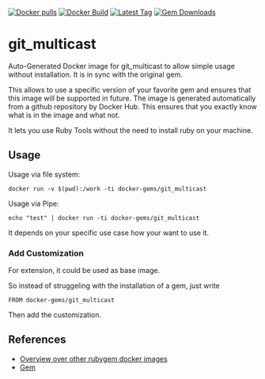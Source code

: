 [![Docker pulls](https://img.shields.io/docker/pulls/rubygem/git_multicast.svg)](https://hub.docker.com/r/rubygem/git_multicast/)
[![Docker Build](https://img.shields.io/docker/automated/rubygem/git_multicast.svg)](https://hub.docker.com/r/rubygem/git_multicast/)
[![Latest Tag](https://img.shields.io/github/tag/docker-rubygem/git_multicast.svg)](https://hub.docker.com/r/rubygem/git_multicast/)
[![Gem Downloads](https://img.shields.io/gem/dt/git_multicast.svg)](https://rubygems.org/gems/git_multicast/)
# git_multicast

Auto-Generated Docker image for git_multicast to allow simple usage without installation.
It is in sync with the original gem.

This allows to use a specific version of your favorite gem and ensures that this image will be supported in future.
The image is generated automatically from a github repository by Docker Hub.
This ensures that you exactly know what is in the image and what not.

It lets you use Ruby Tools without the need to install ruby on your machine.

## Usage

Usage via file system:

`docker run -v $(pwd):/work -ti docker-gems/git_multicast`

Usage via Pipe:

`echo "test" | docker run -ti docker-gems/git_multicast`

It depends on your specific use case how your want to use it.

### Add Customization

For extension, it could be used as base image.

So instead of struggeling with the installation of a gem, just write

`FROM docker-gems/git_multicast`

Then add the customization.

## References

 - [Overview over other rubygem docker images](https://github.com/thinkbot/docker-rubygem)
 - [Gem](https://rubygems.org/gems/git_multicast/)
